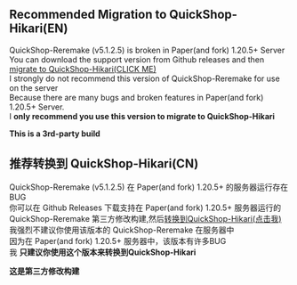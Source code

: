 ## Recommended Migration to QuickShop-Hikari(EN)

QuickShop-Reremake (v5.1.2.5) is broken in Paper(and fork) 1.20.5+ Server  
You can download the support version from Github releases and then [migrate to QuickShop-Hikari(CLICK ME)](https://quickshop-community.github.io/QuickShop-Hikari-Documents/docs/addon/reremake-migrator)  
I strongly do not recommend this version of QuickShop-Reremake for use on the server  
Because there are many bugs and broken features in Paper(and fork) 1.20.5+ Server.  
I **only recommend you use this version to migrate to QuickShop-Hikari**  

**This is a 3rd-party build**

## 推荐转换到 QuickShop-Hikari(CN)

QuickShop-Reremake (v5.1.2.5) 在 Paper(and fork) 1.20.5+ 的服务器运行存在BUG  
你可以在 Github Releases 下载支持在 Paper(and fork) 1.20.5+ 服务器运行的 QuickShop-Reremake 第三方修改构建,然后[转换到QuickShop-Hikari(点击我)](https://quickshop-community.github.io/QuickShop-Hikari-Documents/docs/addon/reremake-migrator)  
我强烈不建议你使用该版本的 QuickShop-Reremake 在服务器中   
因为在 Paper(and fork) 1.20.5+ 服务器中，该版本有许多BUG  
我 **只建议你使用这个版本来转换到QuickShop-Hikari**  

**这是第三方修改构建**
